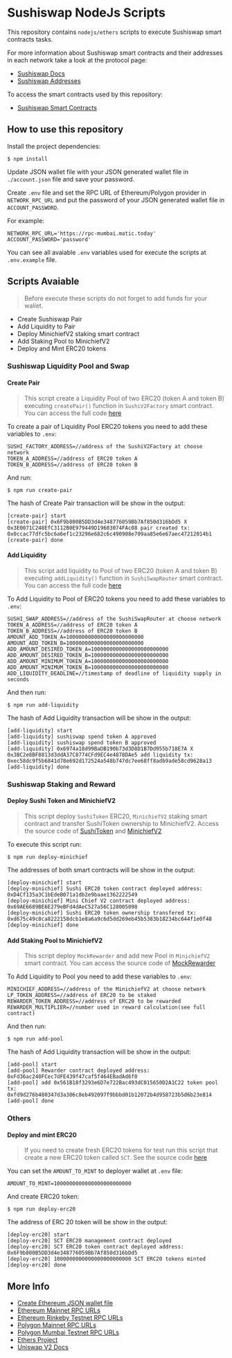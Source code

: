 # Sushiswap NodeJs Scripts

This repository contains `nodejs/ethers` scripts to execute Sushiswap smart contracts tasks.

For more information about Sushiswap smart contracts and their addresses in each network take a look at the protocol page:

- [Sushiswap Docs](https://docs.sushi.com/)
- [Sushiswap Addresses](https://docs.sushi.com/docs/Developers/Deployment%20Addresses)

To access the smart contracts used by this repository:

- [Sushiswap Smart Contracts](https://github.com/freitasgouvea/sushiswap/tree/test)

## How to use this repository

Install the project dependencies:

```
$ npm install
```

Update JSON wallet file with your JSON generated wallet file in `./account.json` file and save your password.

Create `.env` file and set the RPC URL of Ethereum/Polygon provider in `NETWORK_RPC_URL` and put the password of your JSON generated wallet file in `ACCOUNT_PASSWORD`.

For example:

```
NETWORK_RPC_URL='https://rpc-mumbai.matic.today'
ACCOUNT_PASSWORD='password'
```

You can see all avaiable `.env` variables used for execute the scripts at `.env.example` file.

## Scripts Avaiable

> Before execute these scripts do not forget to add funds for your wallet.

* Create Sushiswap Pair
* Add Liquidity to Pair
* Deploy MinichiefV2 staking smart contract
* Add Staking Pool to MinichiefV2
* Deploy and Mint ERC20 tokens

### Sushiswap Liquidity Pool and Swap

#### Create Pair

> This script create a Liquidity Pool of two ERC20 (token A and token B) executing `createPair()` function in `SushiV2Factory` smart contract. You can access the full code [here](https://mumbai.polygonscan.com/address/0xc35DADB65012eC5796536bD9864eD8773aBc74C4#code)

To create a pair of Liquidity Pool ERC20 tokens you need to add these variables to `.env`:

```
SUSHI_FACTORY_ADDRESS=//address of the SushiV2Factory at choose network
TOKEN_A_ADDRESS=//address of ERC20 token A
TOKEN_B_ADDRESS=//address of ERC20 token B
```

And run:

```
$ npm run create-pair
```

The hash of Create Pair transaction will be show in the output:

```
[create-pair] start
[create-pair] 0x6F9b800B5DD3d4e348776059Bb7Af850d316bDd5 X 0x3E0071C248EfC3112B0E979449D19603074FAc08 pair created tx: 0x0ccac77dfc5bc6a6ef1c23296e682c6c490908e709aa85e6e67aec47212014b1
[create-pair] done
```

#### Add Liquidity

> This script add liquidity to Pool of two ERC20 (token A and token B) executing `addLiquidity()` function in `SushiSwapRouter` smart contract. You can access the full code [here](https://mumbai.polygonscan.com/address/0x1b02dA8Cb0d097eB8D57A175b88c7D8b47997506#code) 

To Add Liquidity to Pool of ERC20 tokens you need to add these variables to `.env`:

```
SUSHI_SWAP_ADDRESS=//address of the SushiSwapRouter at choose network
TOKEN_A_ADDRESS=//address of ERC20 token A
TOKEN_B_ADDRESS=//address of ERC20 token B
AMOUNT_ADD_TOKEN_A=1000000000000000000000000
AMOUNT_ADD_TOKEN_B=1000000000000000000000000
ADD_AMOUNT_DESIRED_TOKEN_A=1000000000000000000000000
ADD_AMOUNT_DESIRED_TOKEN_B=1000000000000000000000000
ADD_AMOUNT_MINIMUM_TOKEN_A=1000000000000000000000000
ADD_AMOUNT_MINIMUM_TOKEN_B=1000000000000000000000000
ADD_LIQUIDITY_DEADLINE=//timestamp of deadline of liquidity supply in seconds
```

And then run:

```
$ npm run add-liquidity
```

The hash of Add Liquidity transaction will be show in the output:

```
[add-liquidity] start
[add-liquidity] sushiswap spend token A approved
[add-liquidity] sushiswap spend token B approved
[add-liquidity] 0x6974a18d99BaDB190b73d3D8D1B7Dd955b718E7A X 0x3BC2e8BF8813d3ddA37C8774CFd9EC4e4878DAe5 add liquidity tx:  0xec58dc9f5b6841d78e692d172524a548b747dc7ee68ff8adb9ade58cd9628a13
[add-liquidity] done
```

### Sushiswap Staking and Reward

#### Deploy Sushi Token and MinichiefV2

> This script deploy `SushiToken` ERC20, `MinichiefV2` staking smart contract and transfer SushiToken ownership to MinichiefV2. Access the source code of [SushiToken](https://mumbai.polygonscan.com/address/0xD4Cf135a3C1bEdeB071a1db2e9baae1362222549#code) and [MinichiefV2](https://mumbai.polygonscan.com/address/0x69AE6689BE6E279eBFd4dAeC527a56C128005098#code) 

To execute this script run:

```
$ npm run deploy-minichief
```

The addresses of both smart contracts will be show in the output:

```
[deploy-minichief] start
[deploy-minichief] Sushi ERC20 token contract deployed address:  0xD4Cf135a3C1bEdeB071a1db2e9baae1362222549
[deploy-minichief] Mini Chief V2 contract deployed address:  0x69AE6689BE6E279eBFd4dAeC527a56C128005098
[deploy-minichief] Sushi ERC20 token ownership transfered tx: 0xd675c49c8ca8222158dcb1e8a6a9c6d5dd269eb45b5383b18234bc644f1e0f48
[deploy-minichief] done
```

#### Add Staking Pool to MinichiefV2

> This script deploy `MockRewarder` and add new Pool in `MinichiefV2` smart contract. You can access the source code of [MockRewarder](https://mumbai.polygonscan.com/address/0xFd36ac240FCec7dFE439f47caf5f464EBadAd6f0#code) 

To Add Liquidity to Pool you need to add these variables to `.env`:

```
MINICHIEF_ADDRESS=//address of the MinichiefV2 at choose network
LP_TOKEN_ADDRESS=//address of ERC20 to be staked
REWARDER_TOKEN_ADDRESS=//address of ERC20 to be rewarded
REWARDER_MULTIPLIER=//number used in reward calculation(see full contract)
```

And then run:

```
$ npm run add-pool
```

The hash of Add Liquidity transaction will be show in the output:

```
[add-pool] start
[add-pool] Rewarder contract deployed address:  0xFd36ac240FCec7dFE439f47caf5f464EBadAd6f0
[add-pool] add 0x561B18f3293e6D7e722Bac493dC015650D2A1C22 token pool tx:  0xfd9d276b480347d3a306c8eb492097f9bbbd01b12072b4d958723b5d6b23e814
[add-pool] done
```

### Others

#### Deploy and mint ERC20

> If you need to create fresh ERC20 tokens for test run this script that create a new ERC20 token called `SCT`. See the source code [here](https://github.com/solid-world/solid-world-dao-contracts)

You can set the `AMOUNT_TO_MINT` to deployer wallet at `.env` file:

```
AMOUNT_TO_MINT=1000000000000000000000000
```

And create ERC20 token:

```
$ npm run deploy-erc20
```

The address of ERC 20 token will be show in the output:

```
[deploy-erc20] start
[deploy-erc20] SCT ERC20 management contract deployed
[deploy-erc20] SCT ERC20 token contract deployed address:  0x6F9b800B5DD3d4e348776059Bb7Af850d316bDd5
[deploy-erc20] 1000000000000000000000000 SCT ERC20 tokens minted
[deploy-erc20] done
```

## More Info

- [Create Ethereum JSON wallet file](https://help.myetherwallet.com/en/articles/5979837-how-to-create-an-ethereum-wallet-with-mew-web)
- [Ethereum Mainnet RPC URLs](https://chainlist.org/chain/1)
- [Ethereum Rinkeby Testnet RPC URLs](https://chainlist.org/chain/4)
- [Polygon Mainnet RPC URLs](https://chainlist.org/chain/137)
- [Polygon Mumbai Testnet RPC URLs](https://chainlist.org/chain/80001)
- [Ethers Project](https://docs.ethers.io/v5/)
- [Uniswap V2 Docs](https://docs.uniswap.org/protocol/V2/introduction)